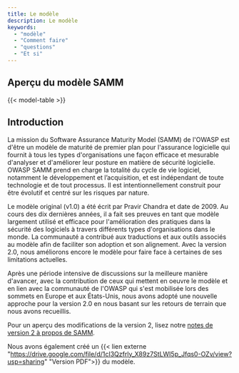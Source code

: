 ```yaml
---
title: Le modèle
description: Le modèle
keywords:
  - "modèle"
  - "Comment faire"
  - "questions"
  - "Et si"
---
```


## Aperçu du modèle SAMM

{{< model-table >}}

## Introduction

La mission du Software Assurance Maturity Model (SAMM) de l'OWASP est d'être un modèle de maturité de premier plan pour l'assurance logicielle qui fournit à tous les types d'organisations une façon efficace et mesurable d'analyser et d'améliorer leur posture en matière de sécurité logicielle. OWASP SAMM prend en charge la totalité du cycle de vie logiciel, notamment le développement et l’acquisition, et est indépendant de toute technologie et de tout processus. Il est intentionnellement construit pour être évolutif et centré sur les risques par nature.

Le modèle original (v1.0) a été écrit par Pravir Chandra et date de 2009. Au cours des dix dernières années, il a fait ses preuves en tant que modèle largement utilisé et efficace pour l'amélioration des pratiques dans la sécurité des logiciels à travers différents types d'organisations dans le monde. La communauté a contribué aux traductions et aux outils associés au modèle afin de faciliter son adoption et son alignement. Avec la version 2.0, nous améliorons encore le modèle pour faire face à certaines de ses limitations actuelles.

Après une période intensive de discussions sur la meilleure manière d'avancer, avec la contribution de ceux qui mettent en oeuvre le modèle et en lien avec la communauté de l'OWASP qui s'est mobilisée lors des sommets en Europe et aux États-Unis, nous avons adopté une nouvelle approche pour la version 2.0 en nous basant sur les retours de terrain que nous avons recueillis.

Pour un aperçu des modifications de la version 2, lisez notre [notes de version 2 à propos de SAMM](/release-notes-v2).

Nous avons également créé un {{< lien externe "https://drive.google.com/file/d/1cI3Qzfrly_X89z7StLWI5p_Jfqs0-OZv/view?usp=sharing" "Version PDF">}} du modèle.

